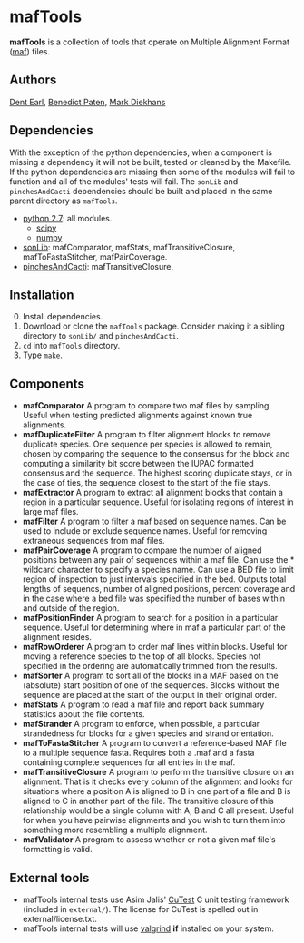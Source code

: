 # mafTools

**mafTools** is a collection of tools that operate on Multiple Alignment Format ([maf](http://genome.ucsc.edu/FAQ/FAQformat.html#format5)) files.

## Authors
[Dent Earl](https://github.com/dentearl/), [Benedict Paten](https://github.com/benedictpaten/), [Mark Diekhans](https://github.com/diekhans)

## Dependencies
With the exception of the python dependencies, when a component is missing a dependency it will not be built, tested or cleaned by the Makefile. If the python dependencies are missing then some of the modules will fail to function and all of the modules' tests will fail. The <code>sonLib</code> and <code>pinchesAndCacti</code> dependencies should be built and placed in the same parent directory as <code>mafTools</code>.
* [python 2.7](http://www.python.org/): all modules.
   * [scipy](http://www.scipy.org/)
   * [numpy](http://numpy.scipy.org/)
* [sonLib](https://github.com/benedictpaten/sonLib/): mafComparator, mafStats, mafTransitiveClosure, mafToFastaStitcher, mafPairCoverage.
* [pinchesAndCacti](https://github.com/benedictpaten/pinchesAndCacti): mafTransitiveClosure.

## Installation
0. Install dependencies.
1. Download or clone the <code>mafTools</code> package. Consider making it a sibling directory to <code>sonLib/</code> and <code>pinchesAndCacti</code>.
2. <code>cd</code> into <code>mafTools</code> directory.
3. Type <code>make</code>.

## Components
* **mafComparator** A program to compare two maf files by sampling. Useful when testing predicted alignments against known true alignments.
* **mafDuplicateFilter** A program to filter alignment blocks to remove duplicate species. One sequence per species is allowed to remain, chosen by comparing the sequence to the consensus for the block and computing a similarity bit score between the IUPAC formatted consensus and the sequence. The highest scoring duplicate stays, or in the case of ties, the sequence closest to the start of the file stays.
* **mafExtractor** A program to extract all alignment blocks that contain a region in a particular sequence. Useful for isolating regions of interest in large maf files.
* **mafFilter** A program to filter a maf based on sequence names. Can be used to include or exclude sequence names. Useful for removing extraneous sequences from maf files.
* **mafPairCoverage** A program to compare the number of aligned positions between any pair of sequences within a maf file. Can use the * wildcard character to specify a species name. Can use a BED file to limit region of inspection to just intervals specified in the bed. Outputs total lengths of sequencs, number of aligned positions, percent coverage and in the case where a bed file was specified the number of bases within and outside of the region.
* **mafPositionFinder** A program to search for a position in a particular sequence. Useful for determining where in maf a particular part of the alignment resides.
* **mafRowOrderer** A program to order maf lines within blocks. Useful for moving a reference species to the top of all blocks. Species not specified in the ordering are automatically trimmed from the results.
* **mafSorter** A program to sort all of the blocks in a MAF based on the (absolute) start position of one of the sequences. Blocks without the sequence are placed at the start of the output in their original order.
* **mafStats** A program to read a maf file and report back summary statistics about the file contents.
* **mafStrander** A program to enforce, when possible, a particular strandedness for blocks for a given species and strand orientation.
* **mafToFastaStitcher** A program to convert a reference-based MAF file to a multiple sequence fasta. Requires both a .maf and a fasta containing complete sequences for all entries in the maf.
* **mafTransitiveClosure** A program to perform the transitive closure on an alignment. That is it checks every column of the alignment and looks for situations where a position A is aligned to B in one part of a file and B is aligned to C in another part of the file. The transitive closure of this relationship would be a single column with A, B and C all present. Useful for when you have pairwise alignments and you wish to turn them into something more resembling a multiple alignment.
* **mafValidator** A program to assess whether or not a given maf file's formatting is valid. 

## External tools
* mafTools internal tests use Asim Jalis' [CuTest](http://cutest.sourceforge.net/) C unit testing framework (included in <code>external/</code>). The license for CuTest is spelled out in external/license.txt.
* mafTools internal tests will use [valgrind](http://www.valgrind.org/) __if__ installed on your system. 
